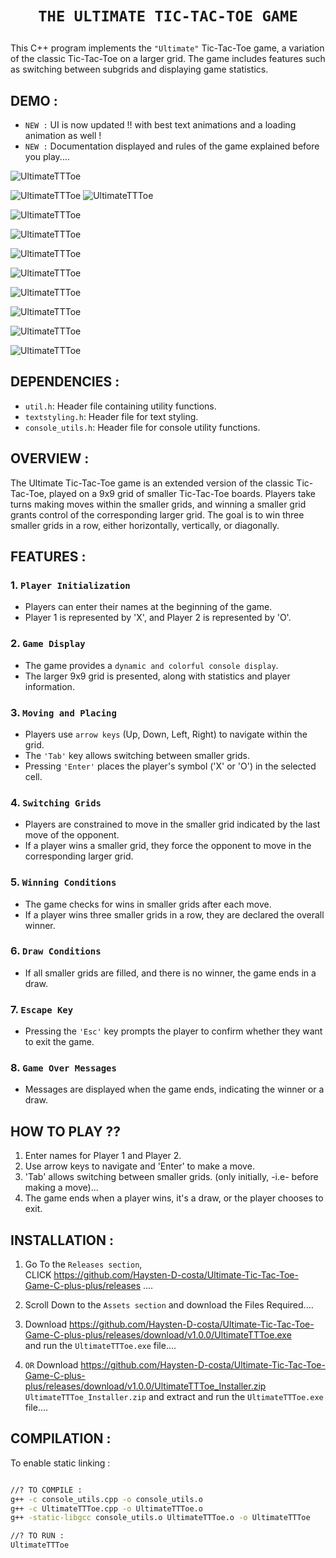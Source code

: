 # <p align="center">`THE ULTIMATE TIC-TAC-TOE GAME`</p>

This C++ program implements the `"Ultimate"` Tic-Tac-Toe game, a variation of the classic Tic-Tac-Toe on a larger grid. The game includes features such as switching between subgrids and displaying game statistics.

## DEMO : 

- ` NEW : ` UI is now updated !! with best text animations and a loading animation as well !
- ` NEW : ` Documentation displayed and rules of the game explained before you play....

![UltimateTTToe](/DemoImages/U2_2.png)

![UltimateTTToe](/DemoImages/U2_3.png)
![UltimateTTToe](/DemoImages/U2_4.png)

![UltimateTTToe](/DemoImages/01.png)

![UltimateTTToe](/DemoImages/02.png)

![UltimateTTToe](/DemoImages/03.png)

![UltimateTTToe](/DemoImages/04.png)

![UltimateTTToe](/DemoImages/05.png)

![UltimateTTToe](/DemoImages/06.png)

![UltimateTTToe](/DemoImages/07.png)

![UltimateTTToe](/DemoImages/08.png)


## DEPENDENCIES : 

- `util.h`: Header file containing utility functions.
- `textstyling.h`: Header file for text styling.
- `console_utils.h`: Header file for console utility functions.

## OVERVIEW : 

The Ultimate Tic-Tac-Toe game is an extended version of the classic Tic-Tac-Toe, played on a 9x9 grid of smaller Tic-Tac-Toe boards. Players take turns making moves within the smaller grids, and winning a smaller grid grants control of the corresponding larger grid. The goal is to win three smaller grids in a row, either horizontally, vertically, or diagonally.

## FEATURES : 

### 1. `Player Initialization`
- Players can enter their names at the beginning of the game.
- Player 1 is represented by 'X', and Player 2 is represented by 'O'.

### 2. `Game Display`
- The game provides a `dynamic and colorful console display`.
- The larger 9x9 grid is presented, along with statistics and player information.

### 3. `Moving and Placing`
- Players use `arrow keys` (Up, Down, Left, Right) to navigate within the grid.
- The `'Tab'` key allows switching between smaller grids.
- Pressing `'Enter'` places the player's symbol ('X' or 'O') in the selected cell.

### 4. `Switching Grids`
- Players are constrained to move in the smaller grid indicated by the last move of the opponent.
- If a player wins a smaller grid, they force the opponent to move in the corresponding larger grid.

### 5. `Winning Conditions`
- The game checks for wins in smaller grids after each move.
- If a player wins three smaller grids in a row, they are declared the overall winner.

### 6. `Draw Conditions`
- If all smaller grids are filled, and there is no winner, the game ends in a draw.

### 7. `Escape Key`
- Pressing the `'Esc'` key prompts the player to confirm whether they want to exit the game.

### 8. `Game Over Messages`
- Messages are displayed when the game ends, indicating the winner or a draw.

## HOW TO PLAY ??
1. Enter names for Player 1 and Player 2.
2. Use arrow keys to navigate and 'Enter' to make a move.
3. 'Tab' allows switching between smaller grids. (only initially, -i.e- before making a move)...
4. The game ends when a player wins, it's a draw, or the player chooses to exit.

## INSTALLATION : 

1. Go To the `Releases section`,<br>
CLICK https://github.com/Haysten-D-costa/Ultimate-Tic-Tac-Toe-Game-C-plus-plus/releases ....

2. Scroll Down to the `Assets section` and download the Files Required....

3. Download 
https://github.com/Haysten-D-costa/Ultimate-Tic-Tac-Toe-Game-C-plus-plus/releases/download/v1.0.0/UltimateTTToe.exe <br>
and run the `UltimateTTToe.exe` file....

4. `OR` Download https://github.com/Haysten-D-costa/Ultimate-Tic-Tac-Toe-Game-C-plus-plus/releases/download/v1.0.0/UltimateTTToe_Installer.zip <br>
`UltimateTTToe_Installer.zip` and extract and run the `UltimateTTToe.exe` file....


## COMPILATION : 

To enable static linking : 
```bash

//? TO COMPILE :
g++ -c console_utils.cpp -o console_utils.o
g++ -c UltimateTTToe.cpp -o UltimateTTToe.o
g++ -static-libgcc console_utils.o UltimateTTToe.o -o UltimateTTToe

//? TO RUN : 
UltimateTTToe